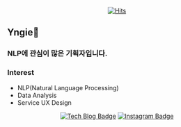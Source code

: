 <div align=center>
  
[![Hits](https://hits.seeyoufarm.com/api/count/incr/badge.svg?url=https%3A%2F%2Fgithub.com%2FYngie-C)](https://hits.seeyoufarm.com)

</div>

## Yngie💬 
### NLP에 관심이 많은 기획자입니다.

### Interest
- NLP(Natural Language Processing)
- Data Analysis
- Service UX Design

<div align=center>

[![Tech Blog Badge](http://img.shields.io/badge/-Tech%20Blog-black?style=flat-square&logo=github&link=https://yngie-c.github.io/)](https://yngie-c.github.io/)
[![Instagram Badge](http://img.shields.io/badge/Instagram-e4405f?style=flat-square&logo=instagram&link=https://www.instagram.com/yngie_books/)](https://www.instagram.com/yngie_books/)

</div>
